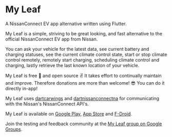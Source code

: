 # My Leaf

A NissanConnect EV app alternative written using Flutter.

My Leaf is a simple, striving to be great looking, and fast alternative to the official NissanConnect EV app from Nissan.

You can ask your vehicle for the latest data, see current battery and charging statuses, see the current climate control state, start or stop climate control remotely, remotely start charging, scheduling climate control and charging, lastly retrieve the last known location of your vehicle.

My Leaf is free 🎉 and open source ✌️ It takes effort to continually maintain and improve. Therefore donations are more than welcome! 😎 You can do it directly in-app!

My Leaf uses [dartcarwings](https://gitlab.com/tobiaswkjeldsen/dartcarwings) and [dartnissanconnectna](https://gitlab.com/tobiaswkjeldsen/dartnissanconnectna) for communicating with the Nissan's NissanConnect API's.

My Leaf is available on [Google Play](https://play.google.com/store/apps/details?id=dk.kjeldsen.carwingsflutter), [App Store](https://itunes.apple.com/us/app/my-leaf-for-nissan-ev/id1436701776) and [F-Droid](https://f-droid.org/en/packages/dk.kjeldsen.carwingsflutter/).

Join the testing and feedback community at the [My Leaf group on Google Groups](https://groups.google.com/forum/#!forum/my-leaf).
